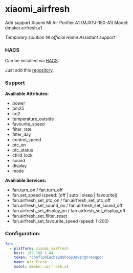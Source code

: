 # xiaomi_airfresh
Add support Xiaomi Mi Air Purifier A1 (MJXFJ-150-A1)
Model: dmaker.airfresh.a1

*Temporary solution till official Home Assistant support*

### HACS

Can be installed via [HACS](https://hacs.xyz/).

Just add this [repository](https://github.com/NikolayBorisov/xiaomi_airfresh).

### Support

**Availiable Attributes:**
* power
* pm25
* co2
* temperature_outside
* favourite_speed
* filter_rate
* filter_day
* control_speed
* ptc_on
* ptc_status
* child_lock
* sound
* display
* mode

**Availiable Services:**
* fan.turn_on / fan.turn_off
* fan.set_speed (speed: \[off | auto | sleep | favourite])
* fan.airfresh_set_ptc_on / fan.airfresh_set_ptc_off
* fan.airfresh_set_sound_on / fan.airfresh_set_sound_off
* fan.airfresh_set_display_on / fan.airfresh_set_display_off
* fan.airfresh_set_filter_reset
* fan.airfresh_set_favourite_speed (speed: 1-200)

### Configuration:

```yaml
fan:
  - platform: xiaomi_airfresh
    host: 192.168.1.44
    token: "cbnflp9iacbs2d9ho6p3d9z7ghrebqpo"
    name: Air Fresh
    model: dmaker.airfresh.a1
```
